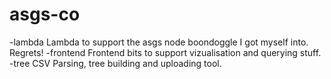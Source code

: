 # asgs-co

-lambda
Lambda to support the asgs node boondoggle I got myself into. Regrets!
-frontend
Frontend bits to support vizualisation and querying stuff. 
-tree
CSV Parsing, tree building and uploading tool. 
